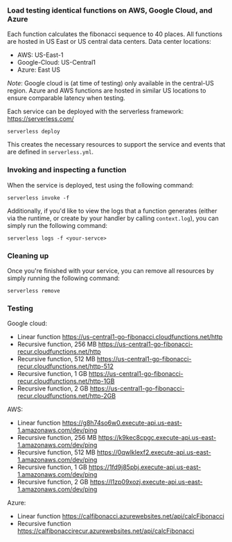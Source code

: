 ### Load testing identical functions on AWS, Google Cloud, and Azure

Each function calculates the fibonacci sequence to 40 places. All functions are hosted in US East or US central data centers. Data center locations:

* AWS: US-East-1
* Google-Cloud: US-Central1 
* Azure: East US

*Note*: Google cloud is (at time of testing) only available in the central-US region. Azure and AWS functions are hosted in similar US locations to ensure comparable latency when testing.   

Each service can be deployed with the serverless framework: https://serverless.com/ 

```shell
serverless deploy
```

This creates the necessary resources to support the service and events that are defined in `serverless.yml`.

### Invoking and inspecting a function

When the service is deployed, test using the following command:

```shell
serverless invoke -f 
```

Additionally, if you'd like to view the logs that a function generates (either via the runtime, or create by your handler by calling `context.log`), you can simply run the following command:

```shell
serverless logs -f <your-servce>
```

### Cleaning up

Once you're finished with your service, you can remove all resources by simply running the following command:

```shell
serverless remove
```

### Testing

Google cloud: 
* Linear function https://us-central1-go-fibonacci.cloudfunctions.net/http
* Recursive function, 256 MB https://us-central1-go-fibonacci-recur.cloudfunctions.net/http
* Recursive function, 512 MB https://us-central1-go-fibonacci-recur.cloudfunctions.net/http-512
* Recursive function, 1 GB https://us-central1-go-fibonacci-recur.cloudfunctions.net/http-1GB
* Recursive function, 2 GB https://us-central1-go-fibonacci-recur.cloudfunctions.net/http-2GB

AWS: 
* Linear function https://g8h74so6w0.execute-api.us-east-1.amazonaws.com/dev/ping
* Recursive function, 256 MB https://k9kec8cpgc.execute-api.us-east-1.amazonaws.com/dev/ping
* Recursive function, 512 MB https://0qwlklexf2.execute-api.us-east-1.amazonaws.com/dev/ping
* Recursive function, 1 GB https://1fd9j85pbj.execute-api.us-east-1.amazonaws.com/dev/ping
* Recursive function, 2 GB https://l1zp09xozj.execute-api.us-east-1.amazonaws.com/dev/ping

Azure: 
* Linear function https://calfibonacci.azurewebsites.net/api/calcFibonacci
* Recursive function https://calfibonaccirecur.azurewebsites.net/api/calcFibonacci